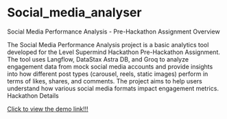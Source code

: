 # Social_media_analyser
Social Media Performance Analysis - Pre-Hackathon Assignment Overview

The Social Media Performance Analysis project is a basic analytics tool developed for the Level Supermind Hackathon Pre-Hackathon Assignment. The tool uses Langflow, DataStax Astra DB, and Groq to analyze engagement data from mock social media accounts and provide insights into how different post types (carousel, reels, static images) perform in terms of likes, shares, and comments. The project aims to help users understand how various social media formats impact engagement metrics. Hackathon Details

[Click to view the demo link!!!](https://www.youtube.com/watch?v=uvTcd-VlM64)
